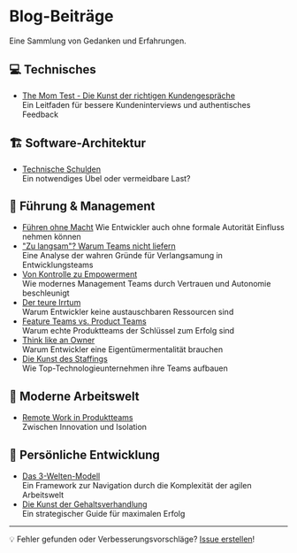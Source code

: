 # Blog-Beiträge

Eine Sammlung von Gedanken und Erfahrungen.

## 💻 Technisches
- [The Mom Test - Die Kunst der richtigen Kundengespräche](the_mom_test_die_kunst_der_richtigen_kundengespraeche.md)  
  Ein Leitfaden für bessere Kundeninterviews und authentisches Feedback

## 🏗 Software-Architektur
- [Technische Schulden](technische_schulden_ein_notwendiges_uebel_oder_vermeidbare_last.md)  
  Ein notwendiges Übel oder vermeidbare Last?

## 👥 Führung & Management
- [Führen ohne Macht](fuehren_ohne_macht_wie_entwickler_auch_ohne_formale_autoritaet_einfluss_nehmen_koennen.md)
  Wie Entwickler auch ohne formale Autorität Einfluss nehmen können
- ["Zu langsam"? Warum Teams nicht liefern](zu_langsam_warum_teams_nicht_liefern_und_was_wirklich_dahintersteckt.md)  
  Eine Analyse der wahren Gründe für Verlangsamung in Entwicklungsteams
- [Von Kontrolle zu Empowerment](von_kontrolle_zu_empowerment_wie_modernes_management_teams_beschleunigt.md)  
  Wie modernes Management Teams durch Vertrauen und Autonomie beschleunigt
- [Der teure Irrtum](der_teure_irrtum_warum_entwickler_keine_austauschbaren_ressourcen_sind.md)  
  Warum Entwickler keine austauschbaren Ressourcen sind
- [Feature Teams vs. Product Teams](feature_teams_vs_product_teams_warum_echte_produktteams_der_schluessel_zum_erfolg_sind.md)  
  Warum echte Produktteams der Schlüssel zum Erfolg sind
- [Think like an Owner](think_like_an_owner_warum_entwickler_eine_eigentuemer_mentalitaet_brauchen.md)  
  Warum Entwickler eine Eigentümermentalität brauchen
- [Die Kunst des Staffings](die_kunst_des_staffings_wie_top_technologieunternehmen_ihre_teams_aufbauen.md)  
  Wie Top-Technologieunternehmen ihre Teams aufbauen

## 🏢 Moderne Arbeitswelt
- [Remote Work in Produktteams](remote_work_in_produktteams_zwischen_innovation_und_isolation.md)  
  Zwischen Innovation und Isolation

## 🌱 Persönliche Entwicklung
- [Das 3-Welten-Modell](das_3_welten_modell_ein_kompass_fuer_die_navigation_durch_die_agile_arbeitswelt.md)  
  Ein Framework zur Navigation durch die Komplexität der agilen Arbeitswelt
- [Die Kunst der Gehaltsverhandlung](die_kunst_der_gehaltsverhandlung_ein_strategischer_guide_fuer_maximalen_erfolg.md)  
  Ein strategischer Guide für maximalen Erfolg

---
💡 Fehler gefunden oder Verbesserungsvorschläge? [Issue erstellen](https://github.com/TheCodeOne/posts/issues/new?template=Blank+issue)!